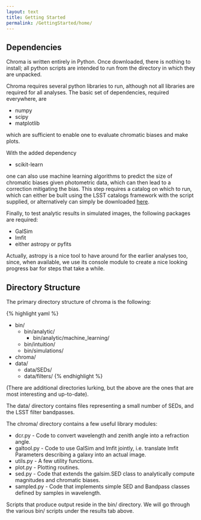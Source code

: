 ```yaml
---
layout: text
title: Getting Started
permalink: /GettingStarted/home/
---
```


Dependencies
------------

Chroma is written entirely in Python.  Once downloaded, there is nothing to install; all python
scripts are intended to run from the directory in which they are unpacked.

Chroma requires several python libraries to run, although not all libraries are required for all
analyses.  The basic set of dependencies, required everywhere, are

- numpy
- scipy
- matplotlib

which are sufficient to enable one to evaluate chromatic biases and make plots.

With the added dependency

- scikit-learn

one can also use machine learning algorithms to predict the size of chromatic biases given
photometric data, which can then lead to a correction mitigating the bias.  This step requires
a catalog on which to run, which can either be built using the LSST catalogs framework with
the script supplied, or alternatively can simply be downloaded
[here](http://slac.stanford.edu/~jmeyers3/).

Finally, to test analytic results in simulated images, the following packages are required:

- GalSim
- lmfit
- either astropy or pyfits

Actually, astropy is a nice tool to have around for the earlier analyses too, since, when available,
we use its console module to create a nice looking progress bar for steps that take a while.

Directory Structure
-------------------

The primary directory structure of chroma is the following:

{% highlight yaml %}
   - bin/
     - bin/analytic/
       - bin/analytic/machine_learning/
     - bin/intuition/
     - bin/simulations/
   - chroma/
   - data/
     - data/SEDs/
     - data/filters/
{% endhighlight %}

(There are additional directories lurking, but the above are the ones that are most interesting and
up-to-date).

The data/ directory contains files representing a small number of SEDs, and the LSST filter
bandpasses.

The chroma/ directory contains a few useful library modules:

- dcr.py -  Code to convert wavelength and zenith angle into a refraction angle.
- galtool.py - Code to use GalSim and lmfit jointly, i.e. translate lmfit Parameters describing a
               galaxy into an actual image.
- utils.py - A few utility functions.
- plot.py - Plotting routines.
- sed.py - Code that extends the galsim.SED class to analytically compute magnitudes and chromatic
           biases.
- sampled.py - Code that implements simple SED and Bandpass classes defined by samples in
               wavelength.

Scripts that produce output reside in the bin/ directory.  We will go through the various bin/
scripts under the results tab above.